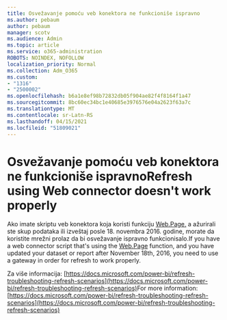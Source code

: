```yaml
---
title: Osvežavanje pomoću veb konektora ne funkcioniše ispravno
ms.author: pebaum
author: pebaum
manager: scotv
ms.audience: Admin
ms.topic: article
ms.service: o365-administration
ROBOTS: NOINDEX, NOFOLLOW
localization_priority: Normal
ms.collection: Adm_O365
ms.custom:
- "1316"
- "2500002"
ms.openlocfilehash: b6a1e8ef98b72832db05f904ae82f4f8164f1a47
ms.sourcegitcommit: 8bc60ec34bc1e40685e3976576e04a2623f63a7c
ms.translationtype: MT
ms.contentlocale: sr-Latn-RS
ms.lasthandoff: 04/15/2021
ms.locfileid: "51809021"
---
```

# <a name="refresh-using-web-connector-doesnt-work-properly"></a><span data-ttu-id="5a7c4-102">Osvežavanje pomoću veb konektora ne funkcioniše ispravno</span><span class="sxs-lookup"><span data-stu-id="5a7c4-102">Refresh using Web connector doesn't work properly</span></span>

<span data-ttu-id="5a7c4-103">Ako imate skriptu veb konektora koja koristi funkciju [Web.Page,](https://msdn.microsoft.com/library/mt260924.aspx) a ažurirali ste skup podataka ili izveštaj posle 18. novembra 2016. godine, morate da koristite mrežni prolaz da bi osvežavanje ispravno funkcionisalo.</span><span class="sxs-lookup"><span data-stu-id="5a7c4-103">If you have a web connector script that's using the [Web.Page](https://msdn.microsoft.com/library/mt260924.aspx) function, and you have updated your dataset or report after November 18th, 2016, you need to use a gateway in order for refresh to work properly.</span></span>

<span data-ttu-id="5a7c4-104">Za više informacija: [https://docs.microsoft.com/power-bi/refresh-troubleshooting-refresh-scenarios](https://docs.microsoft.com/power-bi/refresh-troubleshooting-refresh-scenarios)</span><span class="sxs-lookup"><span data-stu-id="5a7c4-104">For more information: [https://docs.microsoft.com/power-bi/refresh-troubleshooting-refresh-scenarios](https://docs.microsoft.com/power-bi/refresh-troubleshooting-refresh-scenarios)</span></span>
